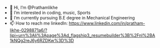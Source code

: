 - 👋 Hi, I’m @Prathamlikhe
- 👀 I’m interested in coding, music, Sports
- 🌱 I’m currently pursuing B.E degree in Mechanical Engineering
- 📫 How to reach me linkedIn: https://www.linkedin.com/in/pratham-likhe-0298871a6/?lipi=urn%3Ali%3Apage%3Ad_flagship3_resumebuilder%3B%2FnI%2BA1kNQg2reJ6y6RZDKw%3D%3D

<!---
Prathamlikhe/Prathamlikhe is a ✨ special ✨ repository because its `README.md` (this file) appears on your GitHub profile.
You can click the Preview link to take a look at your changes.
--->
